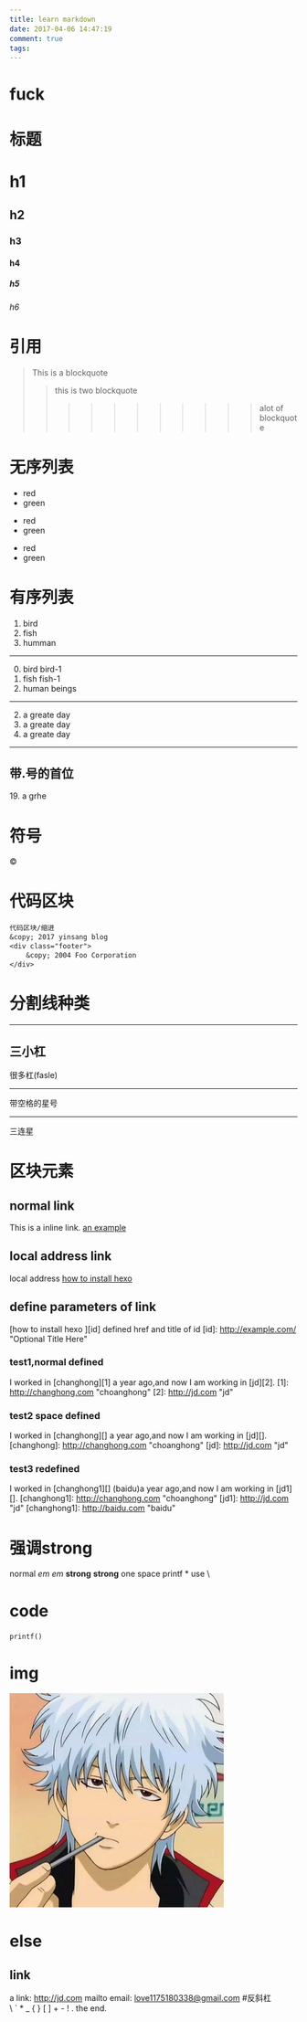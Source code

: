 ```yaml
---
title: learn markdown
date: 2017-04-06 14:47:19
comment: true
tags:
---
```

# fuck
# 标题
# h1
## h2
### h3
#### h4
##### h5
###### h6
# 引用
> This is a blockquote
>> this is two blockquote
>>>>>>>>>>> alot of blockquote
# 无序列表

* red
* green
- red
- green
+ red
+ green
# 有序列表
1. bird
2. fish
3. humman
---
0. bird
bird-1
0. fish
fish-1
0. human beings
---
2. a greate day
1948. a greate day
1949. a greate day
---
## 带.号的首位
19\. a grhe
# 符号
&copy; 
# 代码区块
    代码区块/缩进
    &copy; 2017 yinsang blog
    <div class="footer">
        &copy; 2004 Foo Corporation
    </div>

# 分割线种类
---
三小杠
---------------------------------------
很多杠(fasle)
********** * *
带空格的星号
***
三连星
# 区块元素
## normal link
This is a inline link.
[an example](http://jd.com)
## local address link
local address 
[how to install hexo ](/2017/04/03/how-to-use-hexo/)
## define parameters of link
[how to install hexo ][id]
defined href and title of id
[id]: http://example.com/ "Optional Title Here"
### test1,normal defined
I worked in [changhong][1] a year ago,and now I am working in [jd][2].
[1]: http://changhong.com "choanghong"
[2]: http://jd.com "jd"
### test2 space defined

I worked in [changhong][] a year ago,and now I am working in [jd][].
[changhong]: http://changhong.com "choanghong"
[jd]: http://jd.com "jd"
### test3 redefined
I worked in [changhong1][] (baidu)a year ago,and now I am working in [jd1][].
[changhong1]: http://changhong.com "choanghong"
[jd1]: http://jd.com "jd"
[changhong1]: http://baidu.com "baidu"
# 强调strong
normal
*em*
_em_
**strong**
__strong__
one space
printf \* use \

# code
`printf()`
# img
![alt test](/images/headImg.jpg "picture")
# else
## link
a link:
<http://jd.com>
mailto email:
<love1175180338@gmail.com>
#反斜杠\
\\
\`
\*
\_
\{
\}
\[
\]
\+
\-
\!
\.
the end.
